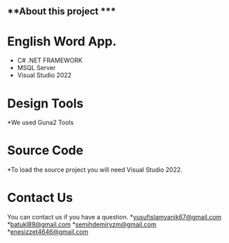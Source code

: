 **About this project ***
---------------------------
# English Word App.

*  C# .NET FRAMEWORK
*  MSQL Server
*  Visual Studio 2022
  
# Design Tools

*We used Guna2 Tools

# Source Code

*To load the source project you will need Visual Studio 2022.

# Contact Us

You can contact us if you have a question. 
*yusufislamyanik67@gmail.com
*batukl89@gmail.com
*semihdemiryzm@gmail.com
*enesizzet4646@gmail.com
